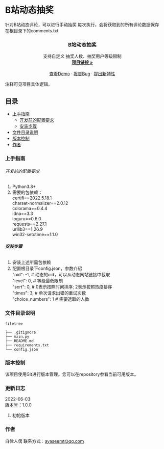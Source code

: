 # B站动态抽奖

针对B站动态评论，可以进行手动抽奖
每次执行，会将获取到的所有评论数据保存在根目录下的comments.txt

  <h3 align="center">B站动态抽奖</h3>
  <p align="center">
    支持自定义 抽奖人数、抽奖用户等级限制
    <br />
    <a href="https://github.com/cicidoll/BiliChooseComments"><strong>项目链接 »</strong></a>
    <br />
    <br />
    <a href="https://github.com/cicidoll/BiliChooseComments">查看Demo</a>
    ·
    <a href="https://github.com/cicidoll/BiliChooseComments/issues">报告Bug</a>
    ·
    <a href="https://github.com/cicidoll/BiliChooseComments/issues">提出新特性</a>
  </p>

</p>

注释可见项目具体逻辑。
 
## 目录

- [上手指南](#上手指南)
  - [开发前的配置要求](#开发前的配置要求)
  - [安装步骤](#安装步骤)
- [文件目录说明](#文件目录说明)
- [版本控制](#版本控制)
- [作者](#作者)

### 上手指南



###### 开发前的配置要求

1. Python3.8+
2. 需要的包依赖：  
certifi==2022.5.18.1  
charset-normalizer==2.0.12  
colorama==0.4.4  
idna==3.3  
loguru==0.6.0  
requests==2.27.1  
urllib3==1.26.9  
win32-setctime==1.1.0  

###### **安装步骤**

1. 安装上述所需包依赖
2. 配置根目录下config.json，参数介绍  
 "oid": -1,  # 动态的oid，可以从动态网站链接中截取  
 "level": 0,  # 等级最低限制  
 "sort": 0,  # 0表示按照时间排序; 2表示按照热度排序  
 "times": 3,  # 单次请求出错的重试次数  
 "choice_numbers": 1  # 需要选取的人数  

### 文件目录说明


```
filetree 

├── .gitignore
├── main.py
├── README.md
├── requirements.txt
└── config.json

```

### 版本控制

该项目使用Git进行版本管理。您可以在repository参看当前可用版本。

### 更新日志

2022-06-03  
版本号：1.0.0  
1. 初始版本

### 作者

自律人偶
联系方式：ayaseemt@qq.com